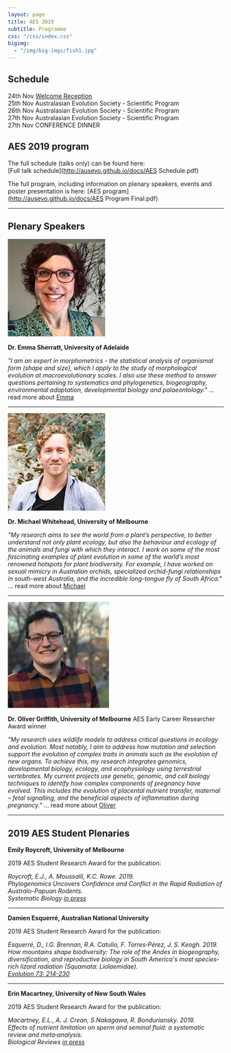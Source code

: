 ```yaml
---
layout: page
title: AES 2019
subtitle: Programme
css: "/css/index.css"
bigimg:
  - "/img/big-imgs/fish1.jpg" 
---
```


## Schedule

24th Nov [Welcome Reception](http://ausevo.com/2019-10-24-AesOpeningNight/)   
25th Nov Australasian Evolution Society - Scientific Program   
26th Nov Australasian Evolution Society - Scientific Program   
27th Nov Australasian Evolution Society - Scientific Program   
27th Nov CONFERENCE DINNER  

## AES 2019 program

The full schedule (talks only) can  be found here:   
[Full talk schedule](http://ausevo.github.io/docs/AES Schedule.pdf)

The full program, including information on plenary speakers, events and poster presentation is here:
[AES program](http://ausevo.github.io/docs/AES Program Final.pdf)
     
****

## Plenary Speakers   

![Emma Sherratt](/img/profiles/Emma_Sherratt.jpeg)

**Dr. Emma Sherratt, University of Adelaide**

*"I am an expert in morphometrics - the statistical analysis of organismal form (shape and size), which I apply to the study of morphological evolution at macroevolutionary scales. I also use these method to answer questions pertaining to systematics and phylogenetics, biogeography, environmental adaptation, developmental biology and palaeontology."* ... read more about [Emma](https://researchers.adelaide.edu.au/profile/emma.sherratt)

****

![Michael Whitehead](/img/profiles/Michael_Whitehead.jpg)

**Dr. Michael Whitehead, University of Melbourne**

*"My research aims to see the world from a plant’s perspective, to better understand not only plant ecology, but also the behaviour and ecology of the animals and fungi with which they interact. I work on some of the most fascinating examples of plant evolution in some of the world’s most renowned hotspots for plant biodiversity. For example, I have worked on sexual mimicry in Australian orchids, specialized orchid-fungi relationships in south-west Australia, and the incredible long-tongue fly of South Africa."* ... read more about [Michael](https://michaelwhitehead.net/)

****

![Oliver Griffith](/img/profiles/Oliver_Griffith-sml.jpg)

**Dr. Oliver Griffith, University of Melbourne**
AES Early Career Researcher Award winner

*"My research uses wildlife models to address critical questions in ecology and evolution. Most notably, I aim to address how mutation and selection support the evolution of complex traits in animals such as the evolution of new organs. To achieve this, my research integrates genomics, developmental biology, ecology, and ecophysiology using terrestrial vertebrates. My current projects use genetic, genomic, and cell biology techniques to identify how complex components of pregnancy have evolved. This includes the evolution of placental nutrient transfer, maternal – fetal signalling, and the beneficial aspects of inflammation during pregnancy."* ... read more about [Oliver](https://www.oligriffith.com/)
    
****

## 2019 AES Student Plenaries

**Emily Roycroft, University of Melbourne**    
   
2019 AES Student Research Award for the publication:  
    
*Roycroft, E.J., A. Moussalli, K.C. Rowe. 2019.     
Phylogenomics Uncovers Confidence and Conflict in the Rapid Radiation of Australo-Papuan Rodents.      
Systematic Biology [in press](https://doi.org/10.1093/sysbio/syz044)*
    
****
 
**Damien Esquerré, Australian National University**   

2019 AES Student Research Award for the publication:  
    
*Esquerré, D.,  I.G. Brennan,  R.A. Catullo, F. Torres‐Pérez, J. S. Keogh. 2019.     
How mountains shape biodiversity: The role of the Andes in biogeography, diversification, and reproductive biology in South America's most species‐rich lizard radiation (Squamata: Liolaemidae).      
[Evolution 73: 214-230](https://doi.org/10.1111/evo.13657)*  
    
****

**Erin Macartney, University of New South Wales**   

2019 AES Student Research Award for the publication:    
    
*Macartney, E.L., A. J. Crean, S.Nakagawa, R. Bonduriansky. 2019.     
Effects of nutrient limitation on sperm and seminal fluid: a systematic review and meta‐analysis.     
Biological Reviews [in press](https://doi.org/10.1111/brv.12524)*


